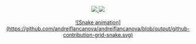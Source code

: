 <div align="center">
  <a href="https://github.com/andreiflancanova">
  <img height="180em" src="https://github-readme-stats.vercel.app/api/top-langs/?username=andreiflancanova&layout=compact&langs_count=7&theme=dracula"/>
  <img height="180em" src="https://github-readme-stats.vercel.app/api?username=andreiflancanova&show_icons=true&theme=dracula&include_all_commits=true&count_private=true"/>
</div><br>
<div align="center">
![Snake animation](https://github.com/andreiflancanova/andreiflancanova/blob/output/github-contribution-grid-snake.svg)
</div><br>

